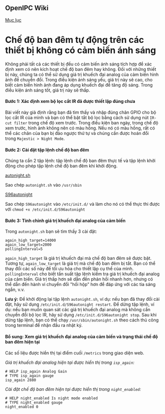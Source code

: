 ## OpenIPC Wiki
[Mục lục](../README.md)

Chế độ ban đêm tự động trên các thiết bị không có cảm biến ánh sáng
==============================

Không phải tất cả các thiết bị đều có cảm biến ánh sáng tích hợp để xác định xem có nên kích hoạt chế độ ban đêm hay không. 
Đối với những thiết bị này, chúng ta có thể sử dụng giá trị khuếch đại analog của cảm biến hình ảnh để chuyển đổi. Trong điều kiện ánh sáng yếu, giá trị này sẽ cao, cho biết cảm biến hình ảnh đang áp dụng khuếch đại để tăng độ sáng. Trong điều kiện ánh sáng tốt, giá trị này sẽ thấp.

#### Bước 1: Xác định xem bộ lọc cắt IR đã được thiết lập đúng chưa
Bài viết này giả định rằng bạn đã tìm thấy và nhập đúng chân GPIO cho bộ lọc cắt IR của mình và bạn có thể bật tắt bộ lọc bằng cách sử dụng nút `IR-cut filter` trong chế độ xem trước. Trong điều kiện ban ngày, trong chế độ xem trước, hình ảnh không nên có màu hồng.
Nếu nó có màu hồng, rất có thể các chân của bạn bị đảo ngược thứ tự và chúng cần được hoán đổi trong `Majestic > Night Mode`.

#### Bước 2: Cài đặt tập lệnh chế độ ban đêm
Chúng ta cần 2 tập lệnh: tập lệnh chế độ ban đêm thực tế và tập lệnh khởi động cho phép tập lệnh chế độ ban đêm khi khởi động.

[autonight.sh](https://raw.githubusercontent.com/OpenIPC/device-mjsxj02hl/master/flash/autoconfig/usr/sbin/autonight.sh)

Sao chép `autonight.sh` vào `/usr/sbin`

[S96autonight](https://raw.githubusercontent.com/OpenIPC/device-mjsxj02hl/master/flash/autoconfig/etc/init.d/S96autonight)

Sao chép `S96autonight` vào `/etc/init.d/` và làm cho nó có thể thực thi được với `chmod +x /etc/init.d/S96autonight`

#### Bước 3: Tinh chỉnh giá trị khuếch đại analog của cảm biến
Trong `autonight.sh` bạn sẽ tìm thấy 3 cài đặt:
```
again_high_target=14000
again_low_target=2000
pollingInterval=5
```

`again_high_target` là giá trị khuếch đại mà chế độ ban đêm sẽ được bật. Tương tự, `again_low_target` là giá trị mà chế độ ban đêm bị tắt. Bạn có thể thay đổi các số này để tối ưu hóa cho thiết lập cụ thể của mình.
`pollingInterval` cho biết tần suất tập lệnh kiểm tra giá trị khuếch đại analog của cảm biến. Giá trị thấp hơn sẽ dẫn đến phản hồi nhanh hơn, nhưng có thể dẫn đến hành vi chuyển đổi "hồi hộp" hơn để đáp ứng với các tia sáng ngắn, v.v.

**Lưu ý:** Để khởi động lại tập lệnh `autonight.sh`, ví dụ: nếu bạn đã thay đổi cài đặt, hãy sử dụng `/etc/init.d/S96autonight restart`. Để dừng tập lệnh, ví dụ: nếu bạn muốn quan sát các giá trị khuếch đại analog mà không cần chuyển đổi bộ lọc IR,
hãy sử dụng `/etc/init.d/S96autonight stop`. 
Sau khi dừng tập lệnh, bạn có thể chạy `/usr/sbin/autonight.sh` theo cách thủ công trong terminal để nhận đầu ra nhật ký.

#### Bổ sung: Xem giá trị khuếch đại analog của cảm biến và trạng thái chế độ ban đêm hiện tại
Các số liệu được hiển thị tại điểm cuối `/metrics` trong giao diện web.

_Giá trị khuếch đại analog hiện tại được hiển thị trong `isp_again`:_
```
# HELP isp_again Analog Gain
# TYPE isp_again gauge
isp_again 2880
```

_Cài đặt chế độ ban đêm hiện tại được hiển thị trong `night_enabled`:_
```
# HELP night_enabled Is night mode enabled
# TYPE night_enabled gauge
night_enabled 0
```